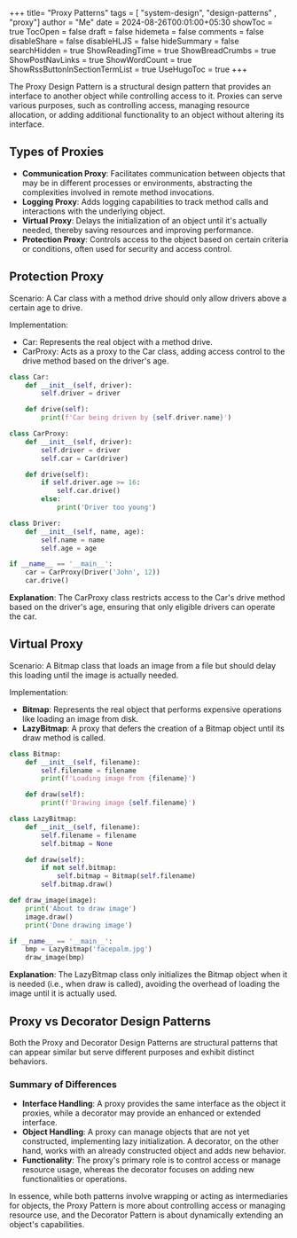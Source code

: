 +++
title= "Proxy Patterns"
tags = [ "system-design",  "design-patterns" , "proxy"]
author = "Me"
date = 2024-08-26T00:01:00+05:30
showToc = true
TocOpen = false
draft = false
hidemeta = false
comments = false
disableShare = false
disableHLJS = false
hideSummary = false
searchHidden = true
ShowReadingTime = true
ShowBreadCrumbs = true
ShowPostNavLinks = true
ShowWordCount = true
ShowRssButtonInSectionTermList = true
UseHugoToc = true
+++

The Proxy Design Pattern is a structural design pattern that provides an interface to another object while controlling access to it. Proxies can serve various purposes, such as controlling access, managing resource allocation, or adding additional functionality to an object without altering its interface.

## Types of Proxies
- **Communication Proxy**: Facilitates communication between objects that may be in different processes or environments, abstracting the complexities involved in remote method invocations.
- **Logging Proxy**: Adds logging capabilities to track method calls and interactions with the underlying object.
- **Virtual Proxy**: Delays the initialization of an object until it's actually needed, thereby saving resources and improving performance.
- **Protection Proxy**: Controls access to the object based on certain criteria or conditions, often used for security and access control.


## Protection Proxy
Scenario: A Car class with a method drive should only allow drivers above a certain age to drive.

Implementation:

- Car: Represents the real object with a method drive.
- CarProxy: Acts as a proxy to the Car class, adding access control to the drive method based on the driver's age.

```python
class Car:
    def __init__(self, driver):
        self.driver = driver

    def drive(self):
        print(f'Car being driven by {self.driver.name}')

class CarProxy:
    def __init__(self, driver):
        self.driver = driver
        self.car = Car(driver)

    def drive(self):
        if self.driver.age >= 16:
            self.car.drive()
        else:
            print('Driver too young')

class Driver:
    def __init__(self, name, age):
        self.name = name
        self.age = age

if __name__ == '__main__':
    car = CarProxy(Driver('John', 12))
    car.drive()
```
**Explanation**: The CarProxy class restricts access to the Car's drive method based on the driver's age, ensuring that only eligible drivers can operate the car.

## Virtual Proxy
Scenario: A Bitmap class that loads an image from a file but should delay this loading until the image is actually needed.

Implementation:
- **Bitmap**: Represents the real object that performs expensive operations like loading an image from disk.
- **LazyBitmap**: A proxy that defers the creation of a Bitmap object until its draw method is called.

```python
class Bitmap:
    def __init__(self, filename):
        self.filename = filename
        print(f'Loading image from {filename}')

    def draw(self):
        print(f'Drawing image {self.filename}')

class LazyBitmap:
    def __init__(self, filename):
        self.filename = filename
        self.bitmap = None

    def draw(self):
        if not self.bitmap:
            self.bitmap = Bitmap(self.filename)
        self.bitmap.draw()

def draw_image(image):
    print('About to draw image')
    image.draw()
    print('Done drawing image')

if __name__ == '__main__':
    bmp = LazyBitmap('facepalm.jpg')
    draw_image(bmp)
```
**Explanation**: The LazyBitmap class only initializes the Bitmap object when it is needed (i.e., when draw is called), avoiding the overhead of loading the image until it is actually used.


## Proxy vs Decorator Design Patterns
Both the Proxy and Decorator Design Patterns are structural patterns that can appear similar but serve different purposes and exhibit distinct behaviors. 

### Summary of Differences
- **Interface Handling**: A proxy provides the same interface as the object it proxies, while a decorator may provide an enhanced or extended interface.
- **Object Handling**: A proxy can manage objects that are not yet constructed, implementing lazy initialization. A decorator, on the other hand, works with an already constructed object and adds new behavior.
- **Functionality**: The proxy's primary role is to control access or manage resource usage, whereas the decorator focuses on adding new functionalities or operations.

In essence, while both patterns involve wrapping or acting as intermediaries for objects, the Proxy Pattern is more about controlling access or managing resource use, and the Decorator Pattern is about dynamically extending an object's capabilities.